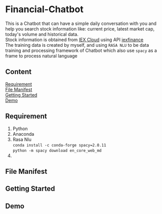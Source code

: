 # Financial-Chatbot
This is a Chatbot that can have a simple daily conversation with you and help you search stock information like: current price, latest market cap, today's volume and historical data.<br>
Stock information is obtained from [IEX Cloud](https://iexcloud.io/) using API [iexfinance](https://addisonlynch.github.io/iexfinance/devel/)<br>
The training data is created by myself, and using `RASA NLU` to be data training and processing framework of Chatbot which also use `spacy` as a frame to process natural language<br>
## Content
[Requirement](#1)<br>
[File Manifest](#2)<br>
[Getting Started](#3)<br>
[Demo](#4)<br>

## Requirement
1. Python<br>
2. Anaconda<br>
3. Rasa Nlu<br>`conda install -c conda-forge spacy=2.0.11`<br>`python -m spacy download en_core_web_md`<br>
4. <br>

<h2 id="2"> File Manifest</h2>

<h2 id="3"> Getting Started</h2>

<h2 id="4"> Demo</h2>


